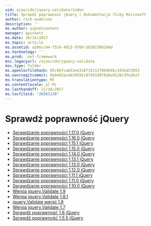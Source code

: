 ```yaml
---
uid: ajax/cdn/jquery-validate/index
title: Sprawdź poprawność jQuery | Dokumentacja firmy Microsoft
author: rick-anderson
description: ''
ms.author: aspnetcontent
manager: wpickett
ms.date: 10/14/2017
ms.topic: article
ms.assetid: a266cc44-f514-4913-9768-5b382380184d
ms.technology: ''
ms.prod: .net-framework
msc.legacyurl: /ajax/cdn/jquery-validate
msc.type: folder
ms.openlocfilehash: 85c847ca652ee318719112f0b9b8bc345bd53953
ms.sourcegitcommit: 9a9483aceb34591c97451997036a9120c3fe2baf
ms.translationtype: MT
ms.contentlocale: pl-PL
ms.lasthandoff: 11/10/2017
ms.locfileid: "26563138"
---
```

<a name="jquery-validate"></a>Sprawdź poprawność jQuery
====================
- [Sprawdzanie poprawności 1.17.0 jQuery](cdnjqueryvalidate1170.md)
- [Sprawdzanie poprawności 1.16.0 jQuery](cdnjqueryvalidate1160.md)
- [Sprawdzanie poprawności 1.15.1 jQuery](cdnjqueryvalidate1151.md)
- [Sprawdzanie poprawności 1.15.0 jQuery](cdnjqueryvalidate1150.md)
- [Sprawdzanie poprawności 1.14.0 jQuery](cdnjqueryvalidate1140.md)
- [Sprawdzanie poprawności 1.13.1 jQuery](cdnjqueryvalidate1131.md)
- [Sprawdzanie poprawności 1.13.0 jQuery](cdnjqueryvalidate1130.md)
- [Sprawdzanie poprawności 1.12.0 jQuery](cdnjqueryvalidate1120.md)
- [Sprawdzanie poprawności 1.11.1 jQuery](cdnjqueryvalidate1111.md)
- [Sprawdzanie poprawności 1.11.0 jQuery](cdnjqueryvalidate111.md)
- [Sprawdzanie poprawności 1.10.0 jQuery](cdnjqueryvalidate110.md)
- [Wersja jquery.Validate 1.9](cdnjqueryvalidate19.md)
- [Wersja jquery.Validate 1.8.1](cdnjqueryvalidate181.md)
- [jquery.Validate wersji 1.8](cdnjqueryvalidate18.md)
- [Wersja jquery.Validate 1.7](cdnjqueryvalidate17.md)
- [Sprawdź poprawność 1.6 jQuery](cdnjqueryvalidate16.md)
- [Sprawdź poprawność 1.5.5 jQuery](cdnjqueryvalidate155.md)
